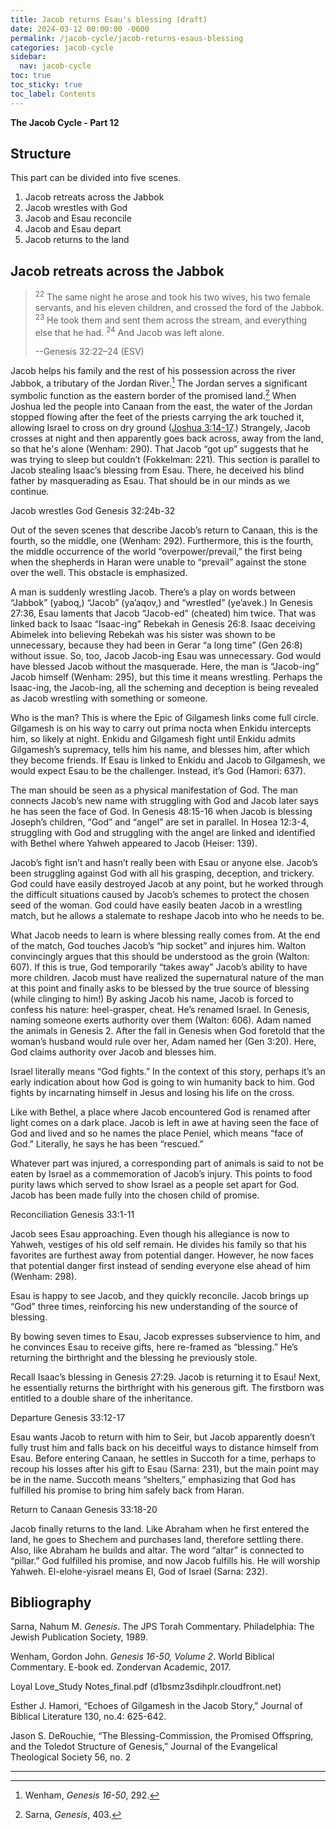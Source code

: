 ```yaml
---
title: Jacob returns Esau's blessing (draft)
date: 2024-03-12 00:00:00 -0600
permalink: /jacob-cycle/jacob-returns-esaus-blessing
categories: jacob-cycle
sidebar:
  nav: jacob-cycle
toc: true
toc_sticky: true
toc_label: Contents
---
```

**The Jacob Cycle - Part 12**

## Structure

This part can be divided into five scenes.

1. Jacob retreats across the Jabbok
2. Jacob wrestles with God
3. Jacob and Esau reconcile
4. Jacob and Esau depart
5. Jacob returns to the land

## Jacob retreats across the Jabbok

> <sup>22</sup> The same night he arose and took his two wives, his two female servants, and his
eleven children, and crossed the ford of the Jabbok. <sup>23</sup> He took them and sent them across
the stream, and everything else that he had. <sup>24</sup> And Jacob was left alone.
>
> --Genesis 32:22–24 (ESV)

Jacob helps his family and the rest of his possession across the river Jabbok, a tributary of the 
Jordan River.[^1] The Jordan serves a significant symbolic function as the eastern border of the 
promised land.[^2] When Joshua led the people into Canaan from the east, the water of the Jordan
stopped flowing after the feet of the priests carrying the ark touched it, allowing Israel to cross
on dry ground ([Joshua 3:14-17](https://biblia.com/bible/esv/joshua/3/14-17).) Strangely, Jacob
crosses at night and then apparently goes back across, away from the land, so that he's alone (Wenham: 290). That Jacob “got up” suggests that he was trying to sleep but couldn’t (Fokkelman: 221). This section is parallel to Jacob stealing Isaac’s blessing from Esau. There, he deceived his blind father by masquerading as Esau. That should be in our minds as we continue.

Jacob wrestles God
Genesis 32:24b-32

Out of the seven scenes that describe Jacob’s return to Canaan, this is the fourth, so the middle, one (Wenham: 292). Furthermore, this is the fourth, the middle occurrence of the world “overpower/prevail,” the first being when the shepherds in Haran were unable to “prevail” against the stone over the well. This obstacle is emphasized. 

A man is suddenly wrestling Jacob. There’s a play on words between “Jabbok” (yaboq,) “Jacob” (ya’aqov,) and “wrestled” (ye’avek.) In Genesis 27:36, Esau laments that Jacob “Jacob-ed” (cheated) him twice. That was linked back to Isaac “Isaac-ing” Rebekah in Genesis 26:8. Isaac deceiving Abimelek into believing Rebekah was his sister was shown to be unnecessary, because they had been in Gerar “a long time” (Gen 26:8) without issue. So, too, Jacob Jacob-ing Esau was unnecessary. God would have blessed Jacob without the masquerade. Here, the man is “Jacob-ing” Jacob himself (Wenham: 295), but this time it means wrestling. Perhaps the Isaac-ing, the Jacob-ing, all the scheming and deception is being revealed as Jacob wrestling with something or someone.

Who is the man? This is where the Epic of Gilgamesh links come full circle. Gilgamesh is on his way to carry out prima nocta when Enkidu intercepts him, so likely at night. Enkidu and Gilgamesh fight until Enkidu admits Gilgamesh’s supremacy, tells him his name, and blesses him, after which they become friends. If Esau is linked to Enkidu and Jacob to Gilgamesh, we would expect Esau to be the challenger. Instead, it’s God (Hamori: 637).

The man should be seen as a physical manifestation of God. The man connects Jacob’s new name with struggling with God and Jacob later says he has seen the face of God. In Genesis 48:15-16 when Jacob is blessing Joseph’s children, “God” and “angel” are set in parallel. In Hosea 12:3-4, struggling with God and struggling with the angel are linked and identified with Bethel where Yahweh appeared to Jacob (Heiser: 139).

Jacob’s fight isn’t and hasn’t really been with Esau or anyone else. Jacob’s been struggling against God with all his grasping, deception, and trickery. God could have easily destroyed Jacob at any point, but he worked through the difficult situations caused by Jacob’s schemes to protect the chosen seed of the woman. God could have easily beaten Jacob in a wrestling match, but he allows a stalemate to reshape Jacob into who he needs to be.

What Jacob needs to learn is where blessing really comes from. At the end of the match, God touches Jacob’s “hip socket” and injures him. Walton convincingly argues that this should be understood as the groin (Walton: 607). If this is true, God temporarily “takes away” Jacob’s ability to have more children. Jacob must have realized the supernatural nature of the man at this point and finally asks to be blessed by the true source of blessing (while clinging to him!) By asking Jacob his name, Jacob is forced to confess his nature: heel-grasper, cheat. He’s renamed Israel. In Genesis, naming someone exerts authority over them (Walton: 606). Adam named the animals in Genesis 2. After the fall in Genesis when God foretold that the woman’s husband would rule over her, Adam named her (Gen 3:20). Here, God claims authority over Jacob and blesses him.

Israel literally means “God fights.” In the context of this story, perhaps it’s an early indication about how God is going to win humanity back to him. God fights by incarnating himself in Jesus and losing his life on the cross.

Like with Bethel, a place where Jacob encountered God is renamed after light comes on a dark place. Jacob is left in awe at having seen the face of God and lived and so he names the place Peniel, which means “face of God.” Literally, he says he has been “rescued.”

Whatever part was injured, a corresponding part of animals is said to not be eaten by Israel as a commemoration of Jacob’s injury. This points to food purity laws which served to show Israel as a people set apart for God. Jacob has been made fully into the chosen child of promise.

Reconciliation
Genesis 33:1-11

Jacob sees Esau approaching. Even though his allegiance is now to Yahweh, vestiges of his old self remain. He divides his family so that his favorites are furthest away from potential danger. However, he now faces that potential danger first instead of sending everyone else ahead of him (Wenham: 298). 

Esau is happy to see Jacob, and they quickly reconcile. Jacob brings up “God” three times, reinforcing his new understanding of the source of blessing.

By bowing seven times to Esau, Jacob expresses subservience to him, and he convinces Esau to receive gifts, here re-framed as “blessing.” He’s returning the birthright and the blessing he previously stole.

Recall Isaac’s blessing in Genesis 27:29. Jacob is returning it to Esau! Next, he essentially returns the birthright with his generous gift. The firstborn was entitled to a double share of the inheritance.

Departure
Genesis 33:12-17 

Esau wants Jacob to return with him to Seir, but Jacob apparently doesn’t fully trust him and falls back on his deceitful ways to distance himself from Esau. Before entering Canaan, he settles in Succoth for a time, perhaps to recoup his losses after his gift to Esau (Sarna: 231), but the main point may be in the name. Succoth means “shelters,” emphasizing that God has fulfilled his promise to bring him safely back from Haran.

Return to Canaan
Genesis 33:18-20

Jacob finally returns to the land. Like Abraham when he first entered the land, he goes to Shechem and purchases land, therefore settling there. Also, like Abraham he builds and altar. The word “altar” is connected to “pillar.” God fulfilled his promise, and now Jacob fulfills his. He will worship Yahweh. El-elohe-yisrael means El, God of Israel (Sarna: 232).

## Bibliography

Sarna, Nahum M. *Genesis*. The JPS Torah Commentary. Philadelphia: The Jewish Publication Society,
1989.

Wenham, Gordon John. *Genesis 16-50, Volume 2*. World Biblical Commentary. E-book ed. Zondervan 
Academic, 2017.

Loyal Love_Study Notes_final.pdf (d1bsmz3sdihplr.cloudfront.net)

Esther J. Hamori, “Echoes of Gilgamesh in the Jacob Story,” Journal of Biblical Literature 130, no.4: 625-642.

Jason S. DeRouchie, “The Blessing-Commission, the Promised Offspring, and the Toledot Structure of Genesis,” Journal of the Evangelical Theological Society 56, no. 2

---

[^1]: Wenham, *Genesis 16-50*, 292.
[^2]: Sarna, *Genesis*, 403.
[^3]: Wenham, *Genesis 16-50*, 290.
